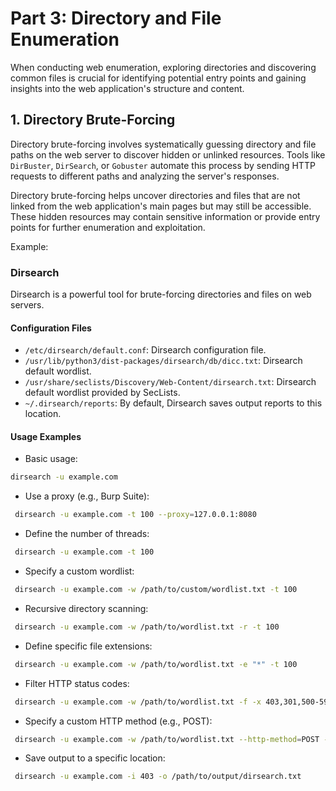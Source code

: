 # Part 3: Directory and File Enumeration

When conducting web enumeration, exploring directories and discovering common files is crucial for identifying potential entry points and gaining insights into the web application's structure and content.

## 1. Directory Brute-Forcing

Directory brute-forcing involves systematically guessing directory and file paths on the web server to discover hidden or unlinked resources. Tools like `DirBuster`, `DirSearch`, or `Gobuster` automate this process by sending HTTP requests to different paths and analyzing the server's responses.

Directory brute-forcing helps uncover directories and files that are not linked from the web application's main pages but may still be accessible. These hidden resources may contain sensitive information or provide entry points for further enumeration and exploitation.

Example:

### Dirsearch

Dirsearch is a powerful tool for brute-forcing directories and files on web servers.

#### Configuration Files

- `/etc/dirsearch/default.conf`: Dirsearch configuration file.
- `/usr/lib/python3/dist-packages/dirsearch/db/dicc.txt`: Dirsearch default wordlist.
- `/usr/share/seclists/Discovery/Web-Content/dirsearch.txt`: Dirsearch default wordlist provided by SecLists.
- `~/.dirsearch/reports`: By default, Dirsearch saves output reports to this location.

#### Usage Examples

- Basic usage:
 ```bash
 dirsearch -u example.com
```
  
- Use a proxy (e.g., Burp Suite):
 ```bash
  dirsearch -u example.com -t 100 --proxy=127.0.0.1:8080
 ```

- Define the number of threads:

 ```bash
  dirsearch -u example.com -t 100
 ```
- Specify a custom wordlist:

 ```bash
  dirsearch -u example.com -w /path/to/custom/wordlist.txt -t 100
 ```

- Recursive directory scanning:

 ```bash
  dirsearch -u example.com -w /path/to/wordlist.txt -r -t 100
 ```

- Define specific file extensions:

 ```bash
  dirsearch -u example.com -w /path/to/wordlist.txt -e "*" -t 100
 ```

- Filter HTTP status codes:

 ```bash
  dirsearch -u example.com -w /path/to/wordlist.txt -f -x 403,301,500-599 -t 100
 ```

- Specify a custom HTTP method (e.g., POST):

 ```bash
  dirsearch -u example.com -w /path/to/wordlist.txt --http-method=POST -t 100
 ```

- Save output to a specific location:

 ```bash
  dirsearch -u example.com -i 403 -o /path/to/output/dirsearch.txt
 ```

